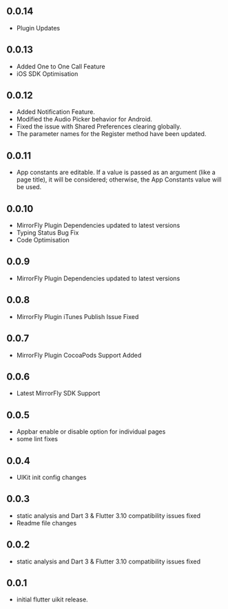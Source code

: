 ## 0.0.14
* Plugin Updates

## 0.0.13
* Added One to One Call Feature
* iOS SDK Optimisation

## 0.0.12
* Added Notification Feature.
* Modified the Audio Picker behavior for Android.
* Fixed the issue with Shared Preferences clearing globally.
* The parameter names for the Register method have been updated.

## 0.0.11
* App constants are editable. If a value is passed as an argument (like a page title), it will be considered; otherwise, the App Constants value will be used.

## 0.0.10
* MirrorFly Plugin Dependencies updated to latest versions
* Typing Status Bug Fix
* Code Optimisation

## 0.0.9
* MirrorFly Plugin Dependencies updated to latest versions

## 0.0.8
* MirrorFly Plugin iTunes Publish Issue Fixed

## 0.0.7
* MirrorFly Plugin CocoaPods Support Added

## 0.0.6
* Latest MirrorFly SDK Support

## 0.0.5

* Appbar enable or disable option for individual pages
* some lint fixes
## 0.0.4

* UIKit init config changes

## 0.0.3

* static analysis and Dart 3 & Flutter 3.10 compatibility issues fixed
* Readme file changes

## 0.0.2

* static analysis and Dart 3 & Flutter 3.10 compatibility issues fixed
## 0.0.1

* initial flutter uikit release.